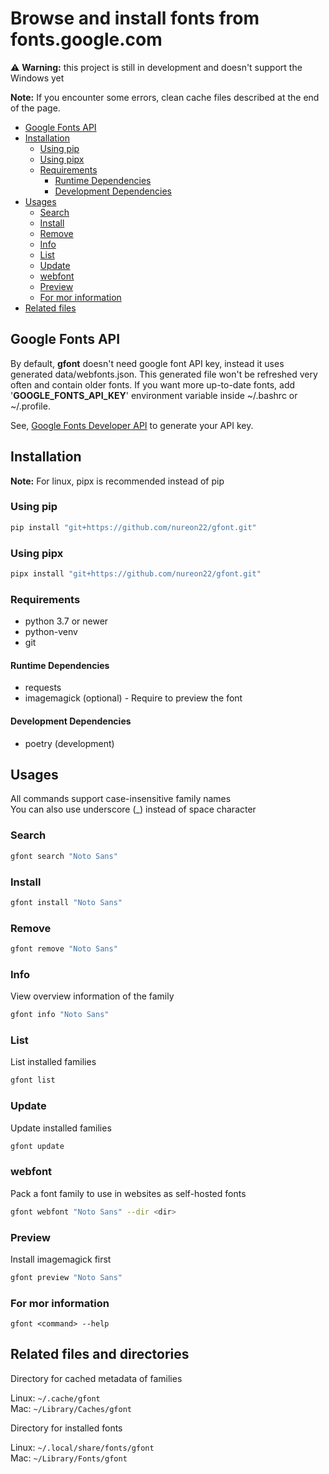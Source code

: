 # Browse and install fonts from fonts.google.com

⚠️ **Warning:** this project is still in development and doesn't support the Windows yet

**Note:** If you encounter some errors, clean cache files described at the end of the page.

- [Google Fonts API](#google-fonts-api)
- [Installation](#installation)
  - [Using pip](#using-pip)
  - [Using pipx](#using-pipx)
  - [Requirements](#requirements)
    - [Runtime Dependencies](#runtime-dependencies)
    - [Development Dependencies](#development-dependencies)
- [Usages](#usages)
  - [Search](#search)
  - [Install](#install)
  - [Remove](#remove)
  - [Info](#info)
  - [List](#list)
  - [Update](#update)
  - [webfont](#webfont)
  - [Preview](#preview)
  - [For mor information](#for-mor-information)
- [Related files](#related-files)

## Google Fonts API

By default, **gfont** doesn't need google font API key, instead it uses generated data/webfonts.json. This generated file won't be refreshed very often and contain older fonts. If you want more up-to-date fonts, add '**GOOGLE_FONTS_API_KEY**' environment variable inside ~/.bashrc or ~/.profile.

See, [Google Fonts Developer API](https://developers.google.com/fonts/docs/developer_api) to generate your API key.

## Installation

**Note:** For linux, pipx is recommended instead of pip

### Using pip

```sh
pip install "git+https://github.com/nureon22/gfont.git"
```

### Using pipx

```sh
pipx install "git+https://github.com/nureon22/gfont.git"
```

### Requirements

- python 3.7 or newer
- python-venv
- git

#### Runtime Dependencies

- requests
- imagemagick (optional) - Require to preview the font

#### Development Dependencies

- poetry (development)

## Usages

All commands support case-insensitive family names\
You can also use underscore (\_) instead of space character

### Search

```sh
gfont search "Noto Sans"
```

### Install

```sh
gfont install "Noto Sans"
```

### Remove

```sh
gfont remove "Noto Sans"
```

### Info

View overview information of the family

```sh
gfont info "Noto Sans"
```

### List

List installed families

```sh
gfont list
```

### Update

Update installed families

```sh
gfont update
```

### webfont

Pack a font family to use in websites as self-hosted fonts

```sh
gfont webfont "Noto Sans" --dir <dir>
```

### Preview

Install imagemagick first

```sh
gfont preview "Noto Sans"
```

### For mor information

`gfont <command> --help`

## Related files and directories

Directory for cached metadata of families

Linux: `~/.cache/gfont`\
Mac: `~/Library/Caches/gfont`

Directory for installed fonts

Linux: `~/.local/share/fonts/gfont`\
Mac: `~/Library/Fonts/gfont`
